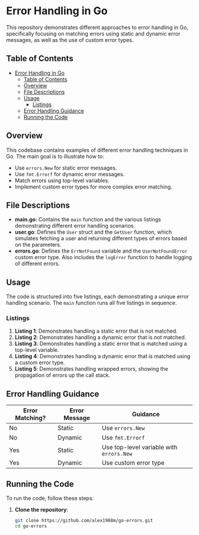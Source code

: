 # Error Handling in Go

This repository demonstrates different approaches to error handling in Go, specifically focusing on matching errors using static and dynamic error messages, as well as the use of custom error types.

## Table of Contents
- [Error Handling in Go](#error-handling-in-go)
  - [Table of Contents](#table-of-contents)
  - [Overview](#overview)
  - [File Descriptions](#file-descriptions)
  - [Usage](#usage)
    - [Listings](#listings)
  - [Error Handling Guidance](#error-handling-guidance)
  - [Running the Code](#running-the-code)

## Overview

This codebase contains examples of different error handling techniques in Go. The main goal is to illustrate how to:
- Use `errors.New` for static error messages.
- Use `fmt.Errorf` for dynamic error messages.
- Match errors using top-level variables.
- Implement custom error types for more complex error matching.

## File Descriptions

- **main.go**: Contains the `main` function and the various listings demonstrating different error handling scenarios.
- **user.go**: Defines the `User` struct and the `GetUser` function, which simulates fetching a user and returning different types of errors based on the parameters.
- **errors.go**: Defines the `ErrNotFound` variable and the `UserNotFoundError` custom error type. Also includes the `logError` function to handle logging of different errors.

## Usage

The code is structured into five listings, each demonstrating a unique error handling scenario. The `main` function runs all five listings in sequence.

### Listings

1. **Listing 1**: Demonstrates handling a static error that is not matched.
2. **Listing 2**: Demonstrates handling a dynamic error that is not matched.
3. **Listing 3**: Demonstrates handling a static error that is matched using a top-level variable.
4. **Listing 4**: Demonstrates handling a dynamic error that is matched using a custom error type.
5. **Listing 5**: Demonstrates handling wrapped errors, showing the propagation of errors up the call stack.

## Error Handling Guidance

| Error Matching? | Error Message | Guidance                                   |
|-----------------|---------------|--------------------------------------------|
| No              | Static        | Use `errors.New`                           |
| No              | Dynamic       | Use `fmt.Errorf`                           |
| Yes             | Static        | Use top-level variable with `errors.New`   |
| Yes             | Dynamic       | Use custom error type                      |

## Running the Code

To run the code, follow these steps:

1. **Clone the repository**:
   ```sh
   git clone https://github.com/alex1988m/go-errors.git
   cd go-errors
